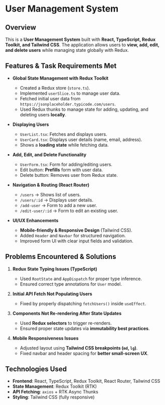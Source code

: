 # User Management System

## Overview
This is a **User Management System** built with **React, TypeScript, Redux Toolkit, and Tailwind CSS**. The application allows users to **view, add, edit, and delete users** while managing state globally with Redux.

## Features & Task Requirements Met
- **Global State Management with Redux Toolkit**
  - Created a Redux store (`store.ts`).
  - Implemented `userSlice.ts` to manage user data.
  - Fetched initial user data from `https://jsonplaceholder.typicode.com/users`.
  - Used Redux thunks to manage state for adding, updating, and deleting users **locally**.

- **Displaying Users**
  - `UserList.tsx`: Fetches and displays users.
  - `UserCard.tsx`: Displays user details (name, email, address).
  - Shows a **loading state** while fetching data.

- **Add, Edit, and Delete Functionality**
  - `UserForm.tsx`: Form for adding/editing users.
  - Edit button: **Prefills** form with user data.
  - Delete button: Removes user from Redux state.

- **Navigation & Routing (React Router)**
  - `/users` → Shows list of users.
  - `/users/:id` → Displays user details.
  - `/add-user` → Form to add a new user.
  - `/edit-user/:id` → Form to edit an existing user.

- **UI/UX Enhancements**
  - **Mobile-friendly & Responsive Design** (Tailwind CSS).
  - Added `Header` and `Navbar` for structured navigation.
  - Improved form UI with clear input fields and validation.

## Problems Encountered & Solutions
1. **Redux State Typing Issues (TypeScript)**
   - Used `RootState` and `AppDispatch` for proper type inference.
   - Ensured correct type annotations for `User` model.

2. **Initial API Fetch Not Populating Users**
   - Fixed by properly dispatching `fetchUsers()` inside `useEffect`.

3. **Components Not Re-rendering After State Updates**
   - Used **Redux selectors** to trigger re-renders.
   - Ensured proper state updates via **immutability best practices**.

4. **Mobile Responsiveness Issues**
   - Adjusted layout using **Tailwind CSS breakpoints (`md`, `lg`)**.
   - Fixed navbar and header spacing for **better small-screen UX**.

## Technologies Used
- **Frontend**: React, TypeScript, Redux Toolkit, React Router, Tailwind CSS
- **State Management**: Redux Toolkit (RTK)
- **API Fetching**: `axios` + RTK Async Thunks
- **Styling**: Tailwind CSS (fully responsive)

